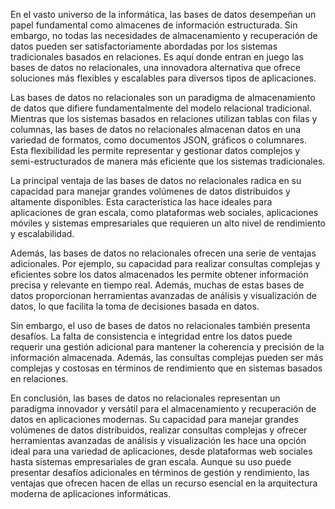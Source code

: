 En el vasto universo de la informática, las bases de datos desempeñan un papel fundamental como almacenes de información estructurada. Sin embargo, no todas las necesidades de almacenamiento y recuperación de datos pueden ser satisfactoriamente abordadas por los sistemas tradicionales basados en relaciones. Es aquí donde entran en juego las bases de datos no relacionales, una innovadora alternativa que ofrece soluciones más flexibles y escalables para diversos tipos de aplicaciones.

Las bases de datos no relacionales son un paradigma de almacenamiento de datos que difiere fundamentalmente del modelo relacional tradicional. Mientras que los sistemas basados en relaciones utilizan tablas con filas y columnas, las bases de datos no relacionales almacenan datos en una variedad de formatos, como documentos JSON, gráficos o columnares. Esta flexibilidad les permite representar y gestionar datos complejos y semi-estructurados de manera más eficiente que los sistemas tradicionales.

La principal ventaja de las bases de datos no relacionales radica en su capacidad para manejar grandes volúmenes de datos distribuidos y altamente disponibles. Esta característica las hace ideales para aplicaciones de gran escala, como plataformas web sociales, aplicaciones móviles y sistemas empresariales que requieren un alto nivel de rendimiento y escalabilidad.

Además, las bases de datos no relacionales ofrecen una serie de ventajas adicionales. Por ejemplo, su capacidad para realizar consultas complejas y eficientes sobre los datos almacenados les permite obtener información precisa y relevante en tiempo real. Además, muchas de estas bases de datos proporcionan herramientas avanzadas de análisis y visualización de datos, lo que facilita la toma de decisiones basada en datos.

Sin embargo, el uso de bases de datos no relacionales también presenta desafíos. La falta de consistencia e integridad entre los datos puede requerir una gestión adicional para mantener la coherencia y precisión de la información almacenada. Además, las consultas complejas pueden ser más complejas y costosas en términos de rendimiento que en sistemas basados en relaciones.

En conclusión, las bases de datos no relacionales representan un paradigma innovador y versátil para el almacenamiento y recuperación de datos en aplicaciones modernas. Su capacidad para manejar grandes volúmenes de datos distribuidos, realizar consultas complejas y ofrecer herramientas avanzadas de análisis y visualización les hace una opción ideal para una variedad de aplicaciones, desde plataformas web sociales hasta sistemas empresariales de gran escala. Aunque su uso puede presentar desafíos adicionales en términos de gestión y rendimiento, las ventajas que ofrecen hacen de ellas un recurso esencial en la arquitectura moderna de aplicaciones informáticas.
